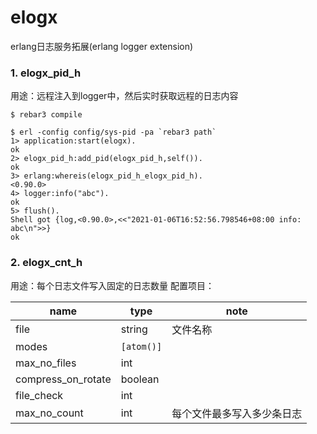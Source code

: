 elogx
=====
erlang日志服务拓展(erlang logger extension)


### 1. elogx_pid_h
用途：远程注入到logger中，然后实时获取远程的日志内容

```
$ rebar3 compile

$ erl -config config/sys-pid -pa `rebar3 path`
1> application:start(elogx).
ok
2> elogx_pid_h:add_pid(elogx_pid_h,self()).
ok
3> erlang:whereis(elogx_pid_h_elogx_pid_h).
<0.90.0>
4> logger:info("abc").
ok
5> flush().
Shell got {log,<0.90.0>,<<"2021-01-06T16:52:56.798546+08:00 info: abc\n">>}
ok
```


### 2. elogx_cnt_h
用途：每个日志文件写入固定的日志数量
配置项目：

| name | type | note |
| --- | --- | --- |
| file | string | 文件名称|
| modes |`[atom()]`|  |
| max_no_files | int | |
| compress_on_rotate | boolean | 
| file_check | int |
| max_no_count |int | 每个文件最多写入多少条日志 |


